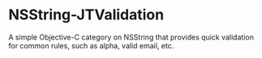 NSString-JTValidation
====================

A simple Objective-C category on NSString that provides quick validation for common rules, such as alpha, valid email, etc.

